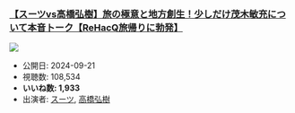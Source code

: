 ### [【スーツvs高橋弘樹】旅の極意と地方創生！少しだけ茂木敏充について本音トーク【ReHacQ旅帰りに勃発】](https://www.youtube.com/watch?v=wlQrEe0ueeU)
[![](https://img.youtube.com/vi/wlQrEe0ueeU/sddefault.jpg)](https://www.youtube.com/watch?v=wlQrEe0ueeU)
-   公開日: 2024-09-21
-   視聴数: 108,534
-   **いいね数: 1,933**
-   出演者: [スーツ](/rehacq_fan/people/スーツ "wikilink"), [高橋弘樹](/rehacq_fan/people/高橋弘樹 "wikilink")
